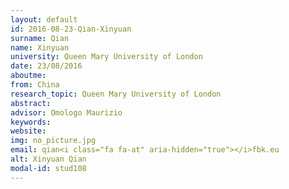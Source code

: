 ```yaml
---
layout: default 
id: 2016-08-23-Qian-Xinyuan
surname: Qian
name: Xinyuan
university: Queen Mary University of London
date: 23/08/2016
aboutme: 
from: China
research_topic: Queen Mary University of London
abstract: 
advisor: Omologo Maurizio
keywords: 
website: 
img: no_picture.jpg
email: qian<i class="fa fa-at" aria-hidden="true"></i>fbk.eu
alt: Xinyuan Qian
modal-id: stud108
---
```

